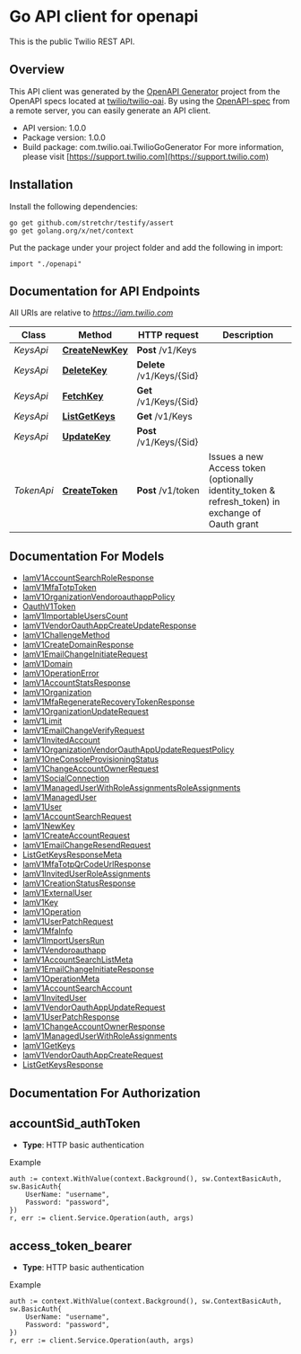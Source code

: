 # Go API client for openapi

This is the public Twilio REST API.

## Overview
This API client was generated by the [OpenAPI Generator](https://openapi-generator.tech) project from the OpenAPI specs located at [twilio/twilio-oai](https://github.com/twilio/twilio-oai/tree/main/spec).  By using the [OpenAPI-spec](https://www.openapis.org/) from a remote server, you can easily generate an API client.

- API version: 1.0.0
- Package version: 1.0.0
- Build package: com.twilio.oai.TwilioGoGenerator
For more information, please visit [https://support.twilio.com](https://support.twilio.com)

## Installation

Install the following dependencies:

```shell
go get github.com/stretchr/testify/assert
go get golang.org/x/net/context
```

Put the package under your project folder and add the following in import:

```golang
import "./openapi"
```

## Documentation for API Endpoints

All URIs are relative to *https://iam.twilio.com*

Class | Method | HTTP request | Description
------------ | ------------- | ------------- | -------------
*KeysApi* | [**CreateNewKey**](docs/KeysApi.md#createnewkey) | **Post** /v1/Keys | 
*KeysApi* | [**DeleteKey**](docs/KeysApi.md#deletekey) | **Delete** /v1/Keys/{Sid} | 
*KeysApi* | [**FetchKey**](docs/KeysApi.md#fetchkey) | **Get** /v1/Keys/{Sid} | 
*KeysApi* | [**ListGetKeys**](docs/KeysApi.md#listgetkeys) | **Get** /v1/Keys | 
*KeysApi* | [**UpdateKey**](docs/KeysApi.md#updatekey) | **Post** /v1/Keys/{Sid} | 
*TokenApi* | [**CreateToken**](docs/TokenApi.md#createtoken) | **Post** /v1/token | Issues a new Access token (optionally identity_token &amp; refresh_token) in exchange of Oauth grant


## Documentation For Models

 - [IamV1AccountSearchRoleResponse](docs/IamV1AccountSearchRoleResponse.md)
 - [IamV1MfaTotpToken](docs/IamV1MfaTotpToken.md)
 - [IamV1OrganizationVendoroauthappPolicy](docs/IamV1OrganizationVendoroauthappPolicy.md)
 - [OauthV1Token](docs/OauthV1Token.md)
 - [IamV1ImportableUsersCount](docs/IamV1ImportableUsersCount.md)
 - [IamV1VendorOauthAppCreateUpdateResponse](docs/IamV1VendorOauthAppCreateUpdateResponse.md)
 - [IamV1ChallengeMethod](docs/IamV1ChallengeMethod.md)
 - [IamV1CreateDomainResponse](docs/IamV1CreateDomainResponse.md)
 - [IamV1EmailChangeInitiateRequest](docs/IamV1EmailChangeInitiateRequest.md)
 - [IamV1Domain](docs/IamV1Domain.md)
 - [IamV1OperationError](docs/IamV1OperationError.md)
 - [IamV1AccountStatsResponse](docs/IamV1AccountStatsResponse.md)
 - [IamV1Organization](docs/IamV1Organization.md)
 - [IamV1MfaRegenerateRecoveryTokenResponse](docs/IamV1MfaRegenerateRecoveryTokenResponse.md)
 - [IamV1OrganizationUpdateRequest](docs/IamV1OrganizationUpdateRequest.md)
 - [IamV1Limit](docs/IamV1Limit.md)
 - [IamV1EmailChangeVerifyRequest](docs/IamV1EmailChangeVerifyRequest.md)
 - [IamV1InvitedAccount](docs/IamV1InvitedAccount.md)
 - [IamV1OrganizationVendorOauthAppUpdateRequestPolicy](docs/IamV1OrganizationVendorOauthAppUpdateRequestPolicy.md)
 - [IamV1OneConsoleProvisioningStatus](docs/IamV1OneConsoleProvisioningStatus.md)
 - [IamV1ChangeAccountOwnerRequest](docs/IamV1ChangeAccountOwnerRequest.md)
 - [IamV1SocialConnection](docs/IamV1SocialConnection.md)
 - [IamV1ManagedUserWithRoleAssignmentsRoleAssignments](docs/IamV1ManagedUserWithRoleAssignmentsRoleAssignments.md)
 - [IamV1ManagedUser](docs/IamV1ManagedUser.md)
 - [IamV1User](docs/IamV1User.md)
 - [IamV1AccountSearchRequest](docs/IamV1AccountSearchRequest.md)
 - [IamV1NewKey](docs/IamV1NewKey.md)
 - [IamV1CreateAccountRequest](docs/IamV1CreateAccountRequest.md)
 - [IamV1EmailChangeResendRequest](docs/IamV1EmailChangeResendRequest.md)
 - [ListGetKeysResponseMeta](docs/ListGetKeysResponseMeta.md)
 - [IamV1MfaTotpQrCodeUrlResponse](docs/IamV1MfaTotpQrCodeUrlResponse.md)
 - [IamV1InvitedUserRoleAssignments](docs/IamV1InvitedUserRoleAssignments.md)
 - [IamV1CreationStatusResponse](docs/IamV1CreationStatusResponse.md)
 - [IamV1ExternalUser](docs/IamV1ExternalUser.md)
 - [IamV1Key](docs/IamV1Key.md)
 - [IamV1Operation](docs/IamV1Operation.md)
 - [IamV1UserPatchRequest](docs/IamV1UserPatchRequest.md)
 - [IamV1MfaInfo](docs/IamV1MfaInfo.md)
 - [IamV1ImportUsersRun](docs/IamV1ImportUsersRun.md)
 - [IamV1Vendoroauthapp](docs/IamV1Vendoroauthapp.md)
 - [IamV1AccountSearchListMeta](docs/IamV1AccountSearchListMeta.md)
 - [IamV1EmailChangeInitiateResponse](docs/IamV1EmailChangeInitiateResponse.md)
 - [IamV1OperationMeta](docs/IamV1OperationMeta.md)
 - [IamV1AccountSearchAccount](docs/IamV1AccountSearchAccount.md)
 - [IamV1InvitedUser](docs/IamV1InvitedUser.md)
 - [IamV1VendorOauthAppUpdateRequest](docs/IamV1VendorOauthAppUpdateRequest.md)
 - [IamV1UserPatchResponse](docs/IamV1UserPatchResponse.md)
 - [IamV1ChangeAccountOwnerResponse](docs/IamV1ChangeAccountOwnerResponse.md)
 - [IamV1ManagedUserWithRoleAssignments](docs/IamV1ManagedUserWithRoleAssignments.md)
 - [IamV1GetKeys](docs/IamV1GetKeys.md)
 - [IamV1VendorOauthAppCreateRequest](docs/IamV1VendorOauthAppCreateRequest.md)
 - [ListGetKeysResponse](docs/ListGetKeysResponse.md)


## Documentation For Authorization



## accountSid_authToken

- **Type**: HTTP basic authentication

Example

```golang
auth := context.WithValue(context.Background(), sw.ContextBasicAuth, sw.BasicAuth{
    UserName: "username",
    Password: "password",
})
r, err := client.Service.Operation(auth, args)
```


## access_token_bearer

- **Type**: HTTP basic authentication

Example

```golang
auth := context.WithValue(context.Background(), sw.ContextBasicAuth, sw.BasicAuth{
    UserName: "username",
    Password: "password",
})
r, err := client.Service.Operation(auth, args)
```

